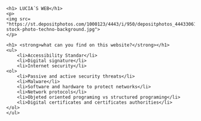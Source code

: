 <html>
    <head>
        <meta charset="utf-8">
        <title> LUCIA´S WEB</title>
		<style>
		#LUCIA´S WEB{
		      background-color: "#FF0080";
		}
		#what can you find on this website?{
		      background-color: "E61980";
		}
	</style>
    </head>
    <body>
	 

    <h1> LUCIA´S WEB</h1>
    <p>
    <img src= "https://st.depositphotos.com/1000123/4443/i/950/depositphotos_44433061-stock-photo-techno-background.jpg">
    </p>

    <h1> <strong>what can you find on this website?</strong></h1>
	<ul>
	    <li>Accessibility Standar</li>
		<li>Digital signature</li>
		<li>Internet security</li>
	<ol>
	    <li>Passive and active security threats</li>
		<li>Malware</li>
		<li>Software and hardware to protect networks</li>
		<li>Network protocols</li>
		<li>Objeted oriented programing vs structured programing</li>
		<li>Digital certificates and certificates authorities</li>
	</ol>
	</ul>
	
<html>
    <head>
        <meta charset="utf-8">
        <title> ACCESIBILITY STANDARS </title>
		<style>
		   
		h1 {
		    color: rgb(254, 65, 100);
		}
		h2 {
		    color: rgb(255, 128, 128);
		}
		p {
		   color: rgb(118, 60, 40);
		}
  
            
	    </style>
    </head>
    <body>

    <h1> ACCESIBILITY STANDARS </h1>

    <h2><strong>EXPLANATION:</strong></h2>

      <p>Accessibility is an issue treated and considered prominently in both national 
      and international levels. This led to the creation of a number of resources to specify 
      the characteristics which must meet the content available through Internet Web technologies, 
      Intranets and other computer networks, so that they may be used by most people, including persons with disabilities
      and elderly persons, independently or through the technical aids pertinentes
      .</P>
    <h3><em>W3C Web Content Accessibility Guidelines</em></h3>

    <p> The World Wide Web Consortium (W3C) published the original set of Web Content Accessibility Guidelines (WCAG 1.0) in 1998. 
	An updated version, WCAG 2.0, was published in 2008, and includes 62 success criteria, organized under four general principles:<br>
     <ul>
    <il><strong>Perceivable</strong> – Information and user interface components must be presentable to users in ways they can perceive.</il><br>
    <il><strong>Operable</strong>– User interface components and navigation must be operable.</il><br>
	<il><strong>Understandable</strong> – Information and the operation of user interface must be understandable.</il><br>
	<il><strong>Robust</strong> – Content must be robust enough that it can be interpreted reliably by a wide variety of user agents, 
	including assistive technologies.</il><br>
     
	
	<h4><em>What is WCAG?</em></h4><br>
	
	<p1>The Web Content Accessibility Guidelines (WCAG) is an internationally recognised standard created by the World Wide Web Consortium (W3C).<br>
	The purpose of the WCAG standard is to define how to “… make Web content more accessible to people with disabilities. Accessibility involves a wide range 
	of disabilities, including visual, auditory, physical, speech, cognitive, language, learning, and neurological disabilities. Although these guidelines
	cover a wide range of issues, they are not able to address the needs of people with all types, degrees, and combinations of disability. 
	These guidelines also make Web content more usable by older
	individuals with changing abilities due to aging and often improve usability for users in general.”<br>
	<strong>Which WCAG applies to my mainstream organisation?</strong><br>
	There are currently two supported versions of the web accessibility standard – WCAG 2.0 and WCAG 2.1. As such, it can be confusing to determine which one
	your mainstream organisation should consider.
    The choice between WCAG 2.0 and 2.1 will largely come down to an organisation’s policy position, time and budget. 
    Given that WCAG 2.1 contains everything in WCAG 2.0 plus some extra guidance for users of mobile devices,
    a good default position is to implement WCAG 
    2.1 knowing that you have covered all the requirements for both desktop and mobile web accessibility.<br>
	<br>
	<strong>Overview</strong><br>
	Regardless of whether you choose to implement WCAG 2.0 or 2.1, 
	the good news is that both guidelines use the same terminology. The guidelines are separated into the following parts:<br>
	<ol>
	<il><strong>Design principles:</strong> The four overarching principles of accessible website development.</il>
    <il><strong>Guidelines:</strong> short statements providing guidance on what should be considered by designers and developers to make a website accessible.</il>
    <il><strong>Success Criteria:</strong> Specific technical requirements to ensure that a website is compliant with the standard.</il>
	<strong>Guidelines:</strong><br>
 Sitting underneath the four POUR principles are a series of guidelines.<br>
 For WCAG 2.0 there are twelve guidelines. For WCAG 2.1 there is one additional guideline taking the total to thirteen.</p1>
 
 <h5><em>Web Accessibility Initiative (WAI)</em></h5> 
 <p2>The W3C Web Accessibility Initiative (WAI) brings together people from industry, 
 disability organizations, government, and research labs from around the 
 world to develop guidelines and resources to help make the Web accessible to people with auditory, 
 cognitive, neurological, physical, speech, and visual disabilities<br>
 <strong>WAI's coverage of web accessibility includes:</strong><br>
 <ol>
 <il>"web content" - websites and web applications</il>
 <il>authoring tools, such as content management systems (CMS) and blog software</il>
 <il>browsers and other "user agents"</il>
 <il>WAI-ARIA specification for accessible rich Internet applications</il>
 </p2>
	<html>
    <head>
        <meta charset="utf-8">
        <title>INTERNET SECURITY</title>
		<style>

		h1 {
		    color: rgb(128, 0, 64);
		}
		h2 {
		    color: rgb(255, 128, 128);
		}
		p {
		   color: rgb(118, 60, 40);
		}
		p5 {
		   color: rgb(136, 0, 255);
		}
		p6 {
		   color: rgb(0, 255, 255);


	    </style>
    </head>
    <body>
    <h1><strong>WHAT IS ABOUT?</strong></h1>
  <p> Internet security consists of a range of security tactics for protecting activities 
   and transactions conducted online over the internet. 
   These tactics are meant to safeguard users from threats such as hacking into computer systems, 
   email addresses, or websites; malicious software that can infect and inherently damage systems; 
   and identity theft by hackers who steal personal data such as bank account information and credit card numbers.
   Internet security is a specific aspect of broader concepts such as cybersecurity and computer security,
   being focused on the specific threats 
   and vulnerabilities of online access and use of the internet.</p><br>
   <br>
   <h2><em>Difference between Active Attack and Passive Attack</em></h2>
   <p1>Active and Passive Attacks are security attacks. In Active attack, an attacker tries to modify the content
   of the messages. 
   Whereas in Passive attack, an attacker observes the messages, copy them and may use them for 
   malicious purposes.<p1><br>
   <table>
      <thead>
	     <tr>
		    <th>key</th>
			<th>Active Attack</th>
			<th>Passive Attack</th>
		 </tr>
	    </thead>
		<tbody>
		  <tr>
		    <td>Modification</td>
			<td>In Active Attack, information is modified.</td>
			<td>In Passive Attack, information remain unchanged.</td>
		  </tr>
		  <tr>
		    <td>Dangerous For</td>
			<td>Active Attack is dangerous for Integrity as well as Availability.</td>
			<td>Passive Attack is dangerous for Confidentiality.</td>
		  </tr>
		  <tr>
		    <td>Attention</td>
			<td>Attention is to be paid on detection.</td>
			<td>Attention is to be paid on prevention.</td>
		  </tr>
		  <tr>
		    <td>Impact on System</td>
			<td>In Active Attack, system is damaged.</td>
			<td>In Passive Attack, system has no impact.</td>
		  </tr>
		  <tr>
		    <td>Victim</td>
			<td>Victim gets informed in active attack.</td>
			<td>Victim does not get informed in passive attack.</td>
		  </tr>
		  <tr>
		    <td>System Resources</td>
			<td>System Resources can be changed in active attack.</td>
			<td>System Resources are not changed in passive attack.</td>
		 </tr>
		</tbody>
	  </table>
	  <h3><em>MALWARE</em></h3>
	  <p0>
	  <img src=" https://images.idgesg.net/images/article/2019/05/cso_danger_security_threat_malware_danger_security_threat_binary_skull_by_jakarin2521_gettyimages-862844730_binary_data_by_simon2579_gettyimages-1140711395_3x2_2400x1600-100796674-large.jpg">
	  <br>Imagen courtesy
	  </p0>
	 <ul>
	    <li><strong>DEFINITION</strong></li><br>
		Malware, short for malicious software, is a blanket term for viruses, worms, 
		trojans and other harmful computer programs
		hackers use to wreak destruction and gain access to sensitive information.<br>
		In other words, software is identified as malware based on its intended use, 
		rather than a particular technique or technology used to build it.<br>
		<br>
		<li><strong>TYPE OF MALWARE</strong></li><br>
		they describe three subtly different ways malware can infect target computers:<br>
		 
		<ol>
		<li>A <p5><em>worm</em></p5> is a standalone piece of malicious software
		that reproduces itself and spreads from computer to computer.</li>
		<li>A<p5><em> virus</em></p5> is a piece of computer code that inserts itself within the code of another standalone program, 
		then forces that program to take malicious action and spread itself.</li>
		<li>A <p5><em>trojan</em></p5> is a program that cannot reproduce itself but masquerades as something 
		the user wants and tricks them into activating it so it can do its damage and spread.</li>
		</ol><br>
		<br>
		<li><strong>HOW TO PREVENT MALWARE</strong></li><br>
		<p45>With spam and phishing email being the primary vector by which malware infects computers, 
		the best way to prevent malware is make sure your email systems are locked down tight—and your users know 
		how to spot danger. We recommend a combination of carefully checking attached documents and restricting
		potentially 
		dangerous user behavior—as well as just familiarizing your users with common phishing scams 
		so that their common sense can kick in.<br>
        When it comes to more technical preventative measures,
        there are a number of steps you can take, including keeping all your systems patched and updated, 
        keeping an inventory of hardware so you know what you need to protect, and performing 
        continuous vulnerability assessments on your infrastructure.<br>
        When it comes to ransomware attacks in particular,
        one way to be prepared is to always make backups of your files, ensuring
        that you'll never need to pay a ransom
        to get them back if your hard drive is encrypted.<br></p45>
		<br>
		<li><strong>MALWARE PROTECTION</strong></li><br>
		<p45>Antivirus software is the most widely known product in the category of malware protection products; 
		despite "virus" being in the name, most offerings take on all forms of malware.
		While high-end security pros dismiss it as obsolete, it's still the backbone of basic
		anti-malware defense. <p6>Today's best antivirus software is from vendors Kaspersky Lab, 
		Symantec and Trend Micro, according to recent tests by AV-TEST.</p6><br>
		<br>
		When it comes to more advanced corporate networks, <em>endpoint security</em> offerings provide defense in depth against malware. They provide not only the signature-based malware detection that you expect from antivirus, but anti-spyware, personal firewall, application control and other styles of host intrusion prevention. Gartner offers a list of its top picks in this space,
		which include products from Cylance, CrowdStrike, and Carbon Black.</p45>
		<br>
		</ul>
		
		
		
	   
 
  
    </body>
</html>
